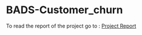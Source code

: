 # BADS-Customer_churn

To read the report of the project go to : [Project Report](BADS-Customer_churn/BADS_report.docx)
